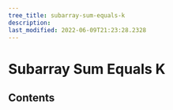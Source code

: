 ```yaml
---
tree_title: subarray-sum-equals-k
description: 
last_modified: 2022-06-09T21:23:28.2328
---
```


# Subarray Sum Equals K

## Contents
